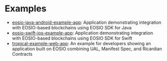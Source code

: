 # Examples

* [eosio-java-android-example-app](https://github.com/EOSIO/eosio-java-android-example-app): Application demonstrating integration with EOSIO-based blockchains using EOSIO SDK for Java
* [eosio-swift-ios-example-app](https://github.com/EOSIO/eosio-swift-ios-example-app): Application demonstrating integration with EOSIO-based blockchains using EOSIO SDK for Swift
* [tropical-example-web-app](https://github.com/EOSIO/tropical-example-web-app): An example for developers showing an application built on EOSIO combining UAL, Manifest Spec, and Ricardian Contracts

